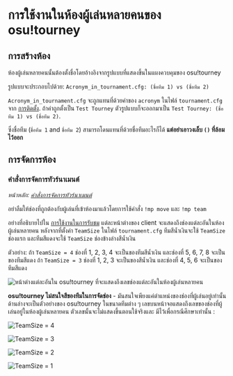# การใช้งานในห้องผู้เล่นหลายคนของ osu!tourney

## การสร้างห้อง

ห้องผู้เล่นหลายคนนั้นต้องตั้งชื่อโดยอ้างอิงจากรูปแบบที่แสดงขึ้นในแผงควบคุมของ osu!tourney

รูปแบบจะประกอบไปด้วย: 
`Acronym_in_tournament.cfg: (ชื่อทีม 1) vs (ชื่อทีม 2)`

`Acronym_in_tournament.cfg` จะถูกแทนที่ด้วยค่าของ `acronym` ในไฟล์ `tournament.cfg` จาก [การติดตั้ง](/wiki/osu!_tournament_client/osu!tourney/Setup).
ถ้าค่าถูกตั้งเป็น `Test Tourney` ตัวรูปแบบก็จะออกมาเป็น `Test Tourney: (ชื่อทีม 1) vs (ชื่อทีม 2)`.

ซึ่งชื่อทีม (`ชื่อทีม 1` and `ชื่อทีม 2`) สามารถโดนแทนที่ด้วยชื่อทีมอะไรก็ได้ **แต่อย่าเอาวงเล็บ `()` ที่ล้อมไว้ออก**

## การจัดการห้อง

### คำสั่งการจัดการทัวร์นาเมนต์

*หน้าหลัก: [คำสั่งการจัดการทัวร์นาเมนต์](/wiki/osu!_tournament_client/osu!tourney/Tournament_management_commands)*

อย่าลืมให้ช่องที่ถูกต้องกับผู้เล่นที่เข้าห้องมาแล้วโดยการใช้คำสั่ง `!mp move` และ `!mp team`

อย่างที่อธิบายไปใน [การใช้งานในการรับชม](/wiki/osu!_tournament_client/osu!tourney/Spectator_usage) แต่ละหน้าต่างของ client จะแสดงถึงช่องแต่ละอันในห้องผู้เล่นหลายคน หลังจากที่ตั้งค่า `TeamSize` ในไฟล์ `tournament.cfg` ทีมสีน้ำเงินจะใช้ `TeamSize` ช่องแรก และทีมสีแดงจะใช้ `TeamSize` ช่องข้างล่างสีน้ำเงิน

ตัวอย่าง: ถ้า `TeamSize = 4` ช่องที่ 1, 2, 3, 4 จะเป็นของทีมสีน้ำเงิน และช่องที่ 5, 6, 7, 8 จะเป็นของทีมสีแดง ถ้า `TeamSize = 3` ช่องที่ 1, 2, 3 จะเป็นของสีน้ำเงิน และช่องที่ 4, 5, 6 จะเป็นของทีมสีแดง

![หน้าต่างแต่ละอันใน osu!tourney ที่จะแสดงถึงเลขช่องแต่ละอันในห้องผู้เล่นหลายคน](img/Osutourneyassignment.png "การจัดวางผู้เล่นของ osu!tourney")

**osu!tourney ไม่สนใจสีของทีมในการจัดช่อง** - มันสนใจเพียงแค่ตำแหน่งของช่องที่ผู้เล่นอยู่เท่านั้น ด้านล่างจะเป็นตัวอย่างของ osu!tourney ในขนาดทีมต่าง ๆ เลขบนหน้าจอแสดงถึงเลขของช่องที่ผู้เล่นอยู่ในห้องผู้เล่นหลายคน ตัวเลขนั้นจะไม่แสดงขึ้นตอนใช้จริงและ มีไว้เพื่อกรณีศึกษาเท่านั้น :

![TeamSize = 4](img/Osutourneywindows.png)

![TeamSize = 3](img/Teamsize3.png "TeamSize = 3")

![TeamSize = 2](img/Teamsize2.png "TeamSize = 2")

![TeamSize = 1](img/Teamsize1.png "TeamSize = 1")
